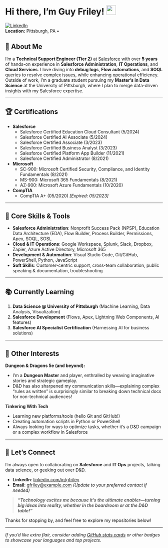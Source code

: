 # Hi there, I’m Guy Friley! <img src="https://media.giphy.com/media/hvRJCLFzcasrR4ia7z/giphy.gif" width="30px">

[![LinkedIn](https://img.shields.io/badge/LinkedIn-Connect-blue.svg?logo=linkedin&logoColor=white)](https://www.linkedin.com/in/gfriley)  
**Location:** Pittsburgh, PA &bull;

## :wave: About Me
I’m a **Technical Support Engineer (Tier 2)** at [Salesforce](https://www.salesforce.com/) with over **5 years** of hands-on experience in **Salesforce Administration**, **IT Operations**, and **Cloud Services**. I love diving into **debug logs**, **Flow automations**, and **SOQL** queries to resolve complex issues, while enhancing operational efficiency. Outside of work, I’m a graduate student pursuing my **Master’s in Data Science** at the University of Pittsburgh, where I plan to merge data-driven insights with my Salesforce expertise.

---

## :trophy: Certifications
- **Salesforce**  
  - Salesforce Certified Education Cloud Consultant (5/2024)  
  - Salesforce Certified AI Associate (5/2024)  
  - Salesforce Certified Associate (3/2023)  
  - Salesforce Certified Business Analyst (3/2023)  
  - Salesforce Certified Platform App Builder (11/2021)  
  - Salesforce Certified Administrator (8/2021)  
- **Microsoft**  
  - SC-900: Microsoft Certified Security, Compliance, and Identity Fundamentals (8/2021)  
  - MS-900: Microsoft 365 Fundamentals (8/2021)  
  - AZ-900: Microsoft Azure Fundamentals (10/2020)  
- **CompTIA**  
  - CompTIA A+ (05/2020) *[Expired: 05/2023]*  

---

## :wrench: Core Skills & Tools
- **Salesforce Administration**: Nonprofit Success Pack (NPSP), Education Data Architecture (EDA), Flow Builder, Process Builder, Permissions, Apex, SOQL, SOSL  
- **Cloud & IT Operations**: Google Workspace, Splunk, Slack, Dropbox, Zapier, Azure Active Directory, Microsoft 365  
- **Development & Automation**: Visual Studio Code, Git/GitHub, PowerShell, Python, JavaScript  
- **Soft Skills**: Customer-centric support, cross-team collaboration, public speaking & documentation, troubleshooting

---

## :books: Currently Learning
1. **Data Science @ University of Pittsburgh** (Machine Learning, Data Analysis, Visualization)  
2. **Salesforce Development** (Flows, Apex, Lightning Web Components, AI features)  
3. **Salesforce AI Specialist Certification** (Harnessing AI for business solutions)

---

## :dragon_face: Other Interests
**Dungeon & Dragons 5e (and beyond):**  
- I’m a **Dungeon Master** and player, enthralled by weaving imaginative stories and strategic gameplay.  
- D&D has also sharpened my communication skills—explaining complex “rules as written” is surprisingly similar to breaking down technical docs for non-technical audiences!

**Tinkering With Tech**  
- Learning new platforms/tools (hello Git and GitHub!)  
- Creating automation scripts in Python or PowerShell  
- Always looking for ways to optimize tasks, whether it’s a D&D campaign or a complex workflow in Salesforce

---

## :handshake: Let’s Connect
I’m always open to collaborating on **Salesforce** and **IT Ops** projects, talking data science, or geeking out over D&D.  
- **LinkedIn**: [linkedin.com/in/gfriley](https://www.linkedin.com/in/gfriley)  
- **Email**: [gfriley@example.com](mailto:gfriley@example.com) *(Update to your preferred contact if needed)*

> **_“Technology excites me because it’s the ultimate enabler—turning big ideas into reality, whether in the boardroom or at the D&D table!”_**

Thanks for stopping by, and feel free to explore my repositories below!  

---  

*If you’d like extra flair, consider adding [GitHub stats cards](https://github.com/anuraghazra/github-readme-stats) or other badges to showcase your languages and top projects.*
